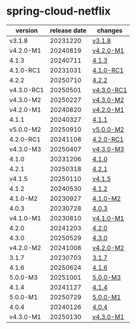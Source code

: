 # spring-cloud-netflix	


|version|release date|changes|
|---|---|---|
|v3.1.8|20231220|[v3.1.8](./v3.1.8-20231220.md)|
|v4.2.0-M1|20240819|[v4.2.0-M1](./v4.2.0-M1-20240819.md)|
|4.1.3|20240711|[4.1.3](./4.1.3-20240711.md)|
|4.1.0-RC1|20231031|[4.1.0-RC1](./4.1.0-RC1-20231031.md)|
|4.2.2|20250710|[4.2.2](./4.2.2-20250710.md)|
|v4.3.0-RC1|20250501|[v4.3.0-RC1](./v4.3.0-RC1-20250501.md)|
|v4.3.0-M2|20250227|[v4.3.0-M2](./v4.3.0-M2-20250227.md)|
|v4.2.0-M1|20240820|[v4.2.0-M1](./v4.2.0-M1-20240820.md)|
|4.1.1|20240327|[4.1.1](./4.1.1-20240327.md)|
|v5.0.0-M2|20250910|[v5.0.0-M2](./v5.0.0-M2-20250910.md)|
|4.2.0-RC1|20241108|[4.2.0-RC1](./4.2.0-RC1-20241108.md)|
|v4.3.0-M3|20250407|[v4.3.0-M3](./v4.3.0-M3-20250407.md)|
|4.1.0|20231206|[4.1.0](./4.1.0-20231206.md)|
|4.2.1|20250318|[4.2.1](./4.2.1-20250318.md)|
|v4.1.5|20250110|[v4.1.5](./v4.1.5-20250110.md)|
|4.1.2|20240530|[4.1.2](./4.1.2-20240530.md)|
|4.1.0-M2|20230927|[4.1.0-M2](./4.1.0-M2-20230927.md)|
|4.0.3|20230728|[4.0.3](./4.0.3-20230728.md)|
|v4.1.0-M1|20230810|[v4.1.0-M1](./v4.1.0-M1-20230810.md)|
|4.2.0|20241203|[4.2.0](./4.2.0-20241203.md)|
|4.3.0|20250529|[4.3.0](./4.3.0-20250529.md)|
|v4.2.0-M2|20241008|[v4.2.0-M2](./v4.2.0-M2-20241008.md)|
|3.1.7|20230703|[3.1.7](./3.1.7-20230703.md)|
|4.1.6|20250624|[4.1.6](./4.1.6-20250624.md)|
|5.0.0-M3|20251001|[5.0.0-M3](./5.0.0-M3-20251001.md)|
|4.1.4|20241127|[4.1.4](./4.1.4-20241127.md)|
|5.0.0-M1|20250729|[5.0.0-M1](./5.0.0-M1-20250729.md)|
|4.0.4|20240126|[4.0.4](./4.0.4-20240126.md)|
|v4.3.0-M1|20250130|[v4.3.0-M1](./v4.3.0-M1-20250130.md)|
